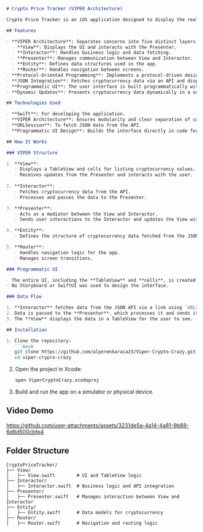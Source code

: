 ```markdown
# Crypto Price Tracker (VIPER Architecture)

Crypto Price Tracker is an iOS application designed to display the real-time values of cryptocurrencies. This project demonstrates the use of **VIPER Architecture** and **protocol-oriented programming** to ensure clean, scalable, and testable code.

## Features

- **VIPER Architecture**: Separates concerns into five distinct layers:
  - **View**: Displays the UI and interacts with the Presenter.
  - **Interactor**: Handles business logic and data fetching.
  - **Presenter**: Manages communication between View and Interactor.
  - **Entity**: Defines data structures used in the app.
  - **Router**: Handles navigation between screens.
- **Protocol-Oriented Programming**: Implements a protocol-driven design for better flexibility and testability.
- **JSON Integration**: Fetches cryptocurrency data via an API and displays it in a TableView.
- **Programmatic UI**: The user interface is built programmatically without using Storyboard or SwiftUI.
- **Dynamic Updates**: Presents cryptocurrency data dynamically in a user-friendly format.

## Technologies Used

- **Swift**: For developing the application.
- **VIPER Architecture**: Ensures modularity and clear separation of concerns.
- **URLSession**: To fetch JSON data from the API.
- **Programmatic UI Design**: Builds the interface directly in code for better flexibility and customization.

## How It Works

### VIPER Structure

1. **View**:  
   - Displays a TableView and cells for listing cryptocurrency values.
   - Receives updates from the Presenter and interacts with the user.
   
2. **Interactor**:  
   - Fetches cryptocurrency data from the API.
   - Processes and passes the data to the Presenter.

3. **Presenter**:  
   - Acts as a mediator between the View and Interactor.
   - Sends user interactions to the Interactor and updates the View with processed data.

4. **Entity**:  
   - Defines the structure of cryptocurrency data fetched from the JSON API.

5. **Router**:  
   - Handles navigation logic for the app.
   - Manages screen transitions.

### Programmatic UI

- The entire UI, including the **TableView** and **cells**, is created programmatically.  
- No Storyboard or SwiftUI was used to design the interface.

### Data Flow

1. **Interactor** fetches data from the JSON API via a link using `URLSession`.  
2. Data is passed to the **Presenter**, which processes it and sends it to the **View**.  
3. The **View** displays the data in a TableView for the user to see.

## Installation

1. Clone the repository:
   ```bash
   git clone https://github.com/alperenkaraca23/Viper-Crypto-Crazy.git
   cd viper-crypro-crazy
   ```

2. Open the project in Xcode:
   ```bash
   open ViperCryptoCrazy.xcodeproj
   ```

3. Build and run the app on a simulator or physical device.

## Video Demo

https://github.com/user-attachments/assets/3231de5a-4a14-4a81-9b88-6d8d500cbfe4

## Folder Structure

```
CryptoPriceTracker/
├── View/
│   ├── View.swift        # UI and TableView logic
├── Interactor/
│   ├── Interactor.swift  # Business logic and API integration
├── Presenter/
│   ├── Presenter.swift   # Manages interaction between View and Interactor
├── Entity/
│   ├── Entity.swift      # Data models for cryptocurrency
├── Router/
│   ├── Router.swift      # Navigation and routing logic
```
